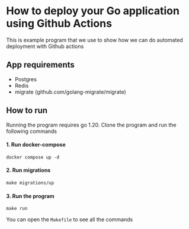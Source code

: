 # How to deploy your Go application using Github Actions

This is example program that we use to show how we can do automated deployment with Github actions

## App requirements

- Postgres
- Redis
- migrate (github.com/golang-migrate/migrate)

## How to run

Running the program requires go 1.20. Clone the program and run the following commands

#### 1. Run docker-compose

```
docker compose up -d
```

#### 2. Run migrations

```
make migrations/up
```

#### 3. Run the program

```
make run
```

You can open the `Makefile` to see all the commands
